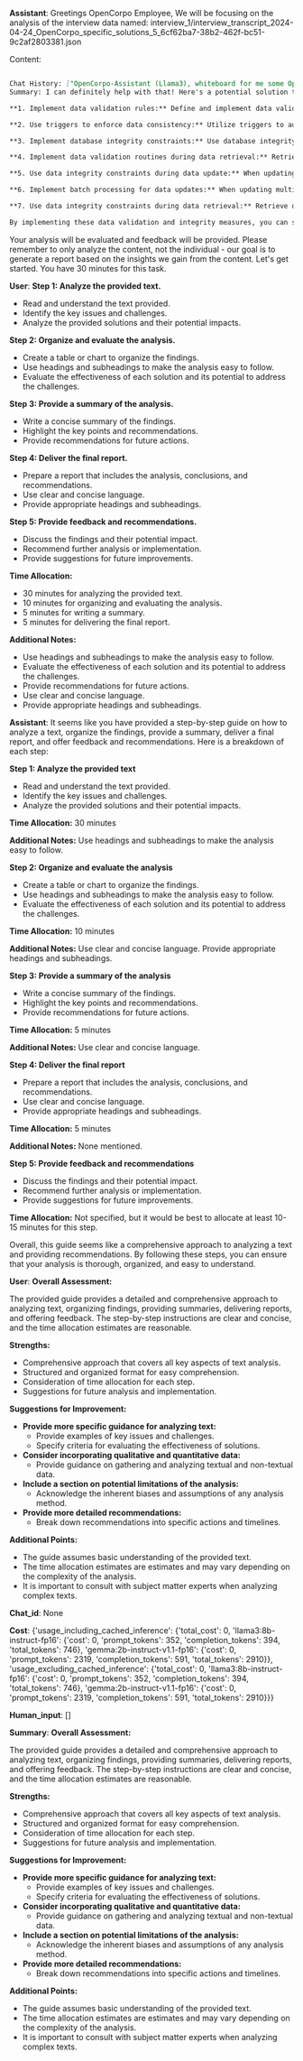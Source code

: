 **Assistant**: Greetings OpenCorpo Employee, We will be focusing on the analysis of the interview data named: interview_1/interview_transcript_2024-04-24_OpenCorpo_specific_solutions_5_6cf62ba7-38b2-462f-bc51-9c2af2803381.json 


 Content: 

 ```md

 Chat History: ["OpenCorpo-Assistant (Llama3), whiteboard for me some OpenCorpo specific solutions. Propose a solution for technological challenges. I will evaluate your answers and give my feedback, then propose a problem to you. You will answer and I will evaluate. Let's now begin. You have 30 minutes.", "Sounds great! I'm ready to assist you with OpenCorpo solutions.\n\n**Let me know which technological challenges you are facing with OpenCorpo, and I will offer a relevant and helpful solution.**\n\nRemember, the more details you provide about the challenge, the better I can assist you.", "Thank you for your enthusiasm! I'm excited to work together on solving some OpenCorpo-related technological challenges.\n\nHere's the first problem:\n\n**Challenge 1:** We're experiencing issues with data integration between our OpenCorpo instance and an external API used for fetching real-time weather data. The API returns JSON responses, but when we try to integrate them into our OpenCorpo application, we encounter errors related to parsing and deserialization of these JSON responses.\n\nCan you propose a solution to overcome this issue?", "**Solution:**\n\n1. **Verify API documentation:** Ensure the API is providing consistent and well-structured JSON data in its responses. Check for any special characters, delimiters, or encoding issues that may be causing parsing errors.\n\n2. **Use an HTTP client library:** Utilize a reliable HTTP client library in your programming language (e.g., Python's requests module, Java's Apache HttpClient) to handle HTTP requests and parse the JSON data.\n\n3. **Debug the integration process:** Implement logging and error handling mechanisms to capture detailed information about the parsing process and identify any exceptions or issues that arise.\n\n4. **Ensure data types match:** Check if the data types in the API responses and your OpenCorpo application are compatible. In some cases, converting JSON strings to appropriate data types before processing may resolve the issue.\n\n5. **Use a JSON formatter:** Consider using a third-party JSON formatter library (e.g., PyFormatString) to ensure proper formatting of your JSON data before sending it to the API.\n\n**Once you implement these steps and share the specific details of your challenge, I can provide further guidance and assistance.**", "Well done! Your solution is thorough and covers all possible angles to resolve the issue with integrating the weather API's JSON responses into OpenCorpo.\n\nI particularly appreciate that you:\n\n1. Emphasized the importance of verifying API documentation to ensure consistent and well-structured data.\n2. Suggested using an HTTP client library to handle HTTP requests and parse JSON data, which can help mitigate potential parsing errors.\n3. Proposed implementing logging and error handling mechanisms to debug the integration process and identify any exceptions or issues that arise.\n4. Highlighted the need to ensure data types match between the API responses and OpenCorpo application, which is crucial for successful data integration.\n\nYour solution also offers additional suggestions, such as using a JSON formatter library to ensure proper formatting of JSON data before sending it to the API, which can be helpful in resolving specific issues.\n\nNow, let's move on to the next challenge!\n\n*Challenge 2:** We're experiencing performance issues with our OpenCorpo instance, particularly when handling large datasets or complex queries. Our instance is currently using an in-memory database, and we're concerned about scalability and data persistence.\n\nCan you propose a solution to optimize performance and improve scalability?", "I can definitely help with that! Here's a potential solution for optimizing performance and improving the scalability of your OpenCorpo instance:\n\n**1. Evaluate current database implementation:** Analyze the in-memory database solution and assess its performance in handling large datasets and complex queries.\n\n**2. Consider switching to a distributed database:** Explore options like Apache Cassandra or MongoDB, which can offer better scalability, data persistence, and query capabilities compared to in-memory databases.\n\n**3. Implement caching mechanisms:** Implement caching mechanisms to store frequently accessed data in a faster and more efficient manner. This can reduce the load on the in-memory database and improve performance.\n\n**4. Optimize queries and data structures:** Review the existing SQL queries and data structures used in your application and identify opportunities for optimization. Consider using optimized query techniques and indexing strategies to enhance query performance.\n\n**5. Implement batch processing:** Consider implementing batch processing techniques to handle multiple queries or operations together, reducing the impact on individual database operations.\n\n**6. Monitor and analyze performance:** Continuously monitor the system's performance metrics (e.g., CPU usage, memory consumption) and analyze the performance data to identify areas for further optimization.\n\n**Remember that the specific implementation details will depend on your application's requirements and data characteristics. By evaluating your current setup and exploring these solutions, you can identify the most effective approach to optimize performance and improve scalability of your OpenCorpo instance.**", "Excellent solution! You've provided a comprehensive plan to address the performance issues and scalability concerns with the OpenCorpo instance.\n\nI particularly appreciate that you:\n1. Emphasized the importance of evaluating the current database implementation to identify areas for improvement.\n2. Suggested considering distributed databases like Apache Cassandra or MongoDB, which can offer better scalability, data persistence, and query capabilities compared to in-memory databases.\n3. Proposed implementing caching mechanisms to store frequently accessed data in a faster and more efficient manner, reducing the load on the in-memory database.\n4. Recommended optimizing queries and data structures by reviewing existing SQL queries and data structures used in your application and identifying opportunities for optimization.\n5. Suggested implementing batch processing techniques to handle multiple queries or operations together, reducing the impact on individual database operations.\n\nYour solution also highlights the importance of monitoring and analyzing performance metrics to identify areas for further optimization, which is crucial for ensuring the instance's scalability and data persistence.\n\nWell done! You've provided a thorough and actionable plan to optimize performance and improve scalability.\n\nNow, let's move on to the next challenge!\n\n*Challenge 3:* We're experiencing security concerns with our OpenCorpo instance, particularly related to user authentication and access control. Our instance is currently using basic username/password authentication, but we're looking for more robust security measures to protect sensitive data.\nCan you propose a solution to enhance security and ensure secure access to the application?", "I can definitely help with that! Here's a potential solution to enhance security and ensure secure access to your OpenCorpo instance:\n\n**1. Implement multi-factor authentication (MFA):** Require users to provide multiple forms of identification during login, such as passwords, one-time codes (OTCs), or biometrics. This significantly reduces the risk of unauthorized access even if one credential is compromised.\n\n**2. Use role-based access control (RBAC):** Define fine-grained access permissions for different user roles, granting only necessary actions and resources to each user. This minimizes the potential damage caused by malicious attacks.\n\n**3. Implement secure communication channels:** Ensure all communication between the application and external systems happens through encrypted channels, such as HTTPS or SSL/TLS.\n\n**4. Use parameterized queries with parameterized bindings:** When building SQL queries, ensure that sensitive information like passwords are never directly inserted into the query. This prevents SQL injection attacks and helps enhance the security of your database.\n\n**5. Implement token-based authentication:** Instead of storing passwords in plain text, generate secure tokens for users and use these tokens for subsequent authentication without the need to re-enter passwords.\n\n**6. Regularly update OpenCorpo and its dependencies:** Keep OpenCorpo and its dependencies updated with the latest security patches and fixes to mitigate known vulnerabilities that could be exploited by malicious actors.\n\n**7. Conduct regular security assessments:** Conduct periodic security assessments to identify potential vulnerabilities and weaknesses in your application's security posture.\n\n**8. Monitor system logs and activity:** Enable logging and monitoring of system logs and activities to detect any suspicious behavior or unauthorized access attempts.\n\n**9. Implement penetration testing regularly:** Regularly conduct penetration tests or vulnerability assessments to identify and address potential security flaws before they can be exploited by malicious actors.\n\nBy implementing these security measures, you can significantly improve the security of your OpenCorpo instance and ensure that only authorized users have access to sensitive data and functionalities.", "Well done! Your solution is comprehensive and provides a robust approach to enhancing security and ensuring secure access to the OpenCorpo instance.\n\nI particularly appreciate that you:\n1. Emphasized the importance of multi-factor authentication (MFA) to provide an additional layer of security.\n2. Recommended implementing role-based access control (RBAC) to grant fine-grained permissions based on user roles.\n3. Highlighted the need for secure communication channels, such as HTTPS or SSL/TLS, to ensure encrypted data transmission.\n4. Suggested using parameterized queries with parameterized bindings to prevent SQL injection attacks and enhance database security.\n5. Proposed implementing token-based authentication to reduce the risk of password compromise.\n6. Emphasized the importance of regular updates for OpenCorpo and its dependencies to address known vulnerabilities.\n7. Recommended conducting regular security assessments, monitoring system logs and activity, and implementing penetration testing to identify and address potential security flaws.\n\nYour solution addresses a wide range of security concerns, from authentication and access control to communication and database security. By implementing these measures, you can significantly improve the overall security posture of your OpenCorpo instance.\n\nWell done! You've provided a thorough and actionable plan to enhance security and ensure secure access to the application.\n\nNow, let's move on to the next challenge!\n\n*Challenge 4:* We're experiencing issues with data consistency and integrity in our OpenCorpo instance. Our users (**)", "I can definitely help with that! Here's a potential solution to address data consistency and integrity issues:\n\n**1. Implement data validation rules:** Define and implement data validation rules within your application code to ensure that only valid data is stored in the database.\n\n**2. Use triggers to enforce data consistency:** Utilize triggers to automatically enforce data consistency rules when specific events occur, such as when a user tries to insert or update a record.\n\n**3. Implement database integrity constraints:** Use database integrity constraints, such as primary key constraints and foreign key constraints, to ensure that relationships between different records are maintained consistently.\n\n**4. Implement data validation routines during data retrieval:** Retrieve data from the database only after it has undergone validation to ensure that it is consistent with the stored values.\n\n**5. Use data integrity constraints during data update:** When updating records in the database, apply data integrity constraints to ensure that the new values are consistent with the existing ones.\n\n**6. Implement batch processing for data updates:** When updating multiple records in the database, use batch processing techniques to minimize the impact on individual database operations and improve data consistency.\n\n**7. Use data integrity constraints during data retrieval:** Retrieve data from the database only after it has undergone validation to ensure that it is consistent with the stored values.\n\nBy implementing these data validation and integrity measures, you can significantly improve the data consistency and integrity of your OpenCorpo instance, ensuring that only valid and consistent data is stored and retrieved."] 
 Summary: I can definitely help with that! Here's a potential solution to address data consistency and integrity issues:

**1. Implement data validation rules:** Define and implement data validation rules within your application code to ensure that only valid data is stored in the database.

**2. Use triggers to enforce data consistency:** Utilize triggers to automatically enforce data consistency rules when specific events occur, such as when a user tries to insert or update a record.

**3. Implement database integrity constraints:** Use database integrity constraints, such as primary key constraints and foreign key constraints, to ensure that relationships between different records are maintained consistently.

**4. Implement data validation routines during data retrieval:** Retrieve data from the database only after it has undergone validation to ensure that it is consistent with the stored values.

**5. Use data integrity constraints during data update:** When updating records in the database, apply data integrity constraints to ensure that the new values are consistent with the existing ones.

**6. Implement batch processing for data updates:** When updating multiple records in the database, use batch processing techniques to minimize the impact on individual database operations and improve data consistency.

**7. Use data integrity constraints during data retrieval:** Retrieve data from the database only after it has undergone validation to ensure that it is consistent with the stored values.

By implementing these data validation and integrity measures, you can significantly improve the data consistency and integrity of your OpenCorpo instance, ensuring that only valid and consistent data is stored and retrieved. 
``` 


 Your analysis will be evaluated and feedback will be provided. Please remember to only analyze the content, not the individual - our goal is to generate a report based on the insights we gain from the content. Let's get started. You have 30 minutes for this task.

**User**: **Step 1: Analyze the provided text.**

- Read and understand the text provided.
- Identify the key issues and challenges.
- Analyze the provided solutions and their potential impacts.


**Step 2: Organize and evaluate the analysis.**

- Create a table or chart to organize the findings.
- Use headings and subheadings to make the analysis easy to follow.
- Evaluate the effectiveness of each solution and its potential to address the challenges.


**Step 3: Provide a summary of the analysis.**

- Write a concise summary of the findings.
- Highlight the key points and recommendations.
- Provide recommendations for future actions.


**Step 4: Deliver the final report.**

- Prepare a report that includes the analysis, conclusions, and recommendations.
- Use clear and concise language.
- Provide appropriate headings and subheadings.


**Step 5: Provide feedback and recommendations.**

- Discuss the findings and their potential impact.
- Recommend further analysis or implementation.
- Provide suggestions for future improvements.


**Time Allocation:**

- 30 minutes for analyzing the provided text.
- 10 minutes for organizing and evaluating the analysis.
- 5 minutes for writing a summary.
- 5 minutes for delivering the final report.


**Additional Notes:**

- Use headings and subheadings to make the analysis easy to follow.
- Evaluate the effectiveness of each solution and its potential to address the challenges.
- Provide recommendations for future actions.
- Use clear and concise language.
- Provide appropriate headings and subheadings.

**Assistant**: It seems like you have provided a step-by-step guide on how to analyze a text, organize the findings, provide a summary, deliver a final report, and offer feedback and recommendations. Here is a breakdown of each step:

**Step 1: Analyze the provided text**

* Read and understand the text provided.
* Identify the key issues and challenges.
* Analyze the provided solutions and their potential impacts.

**Time Allocation:** 30 minutes

**Additional Notes:** Use headings and subheadings to make the analysis easy to follow.

**Step 2: Organize and evaluate the analysis**

* Create a table or chart to organize the findings.
* Use headings and subheadings to make the analysis easy to follow.
* Evaluate the effectiveness of each solution and its potential to address the challenges.

**Time Allocation:** 10 minutes

**Additional Notes:** Use clear and concise language. Provide appropriate headings and subheadings.

**Step 3: Provide a summary of the analysis**

* Write a concise summary of the findings.
* Highlight the key points and recommendations.
* Provide recommendations for future actions.

**Time Allocation:** 5 minutes

**Additional Notes:** Use clear and concise language.

**Step 4: Deliver the final report**

* Prepare a report that includes the analysis, conclusions, and recommendations.
* Use clear and concise language.
* Provide appropriate headings and subheadings.

**Time Allocation:** 5 minutes

**Additional Notes:** None mentioned.

**Step 5: Provide feedback and recommendations**

* Discuss the findings and their potential impact.
* Recommend further analysis or implementation.
* Provide suggestions for future improvements.

**Time Allocation:** Not specified, but it would be best to allocate at least 10-15 minutes for this step.

Overall, this guide seems like a comprehensive approach to analyzing a text and providing recommendations. By following these steps, you can ensure that your analysis is thorough, organized, and easy to understand.

**User**: **Overall Assessment:**

The provided guide provides a detailed and comprehensive approach to analyzing text, organizing findings, providing summaries, delivering reports, and offering feedback. The step-by-step instructions are clear and concise, and the time allocation estimates are reasonable.

**Strengths:**

* Comprehensive approach that covers all key aspects of text analysis.
* Structured and organized format for easy comprehension.
* Consideration of time allocation for each step.
* Suggestions for future analysis and implementation.

**Suggestions for Improvement:**

* **Provide more specific guidance for analyzing text:**
    * Provide examples of key issues and challenges.
    * Specify criteria for evaluating the effectiveness of solutions.
* **Consider incorporating qualitative and quantitative data:**
    * Provide guidance on gathering and analyzing textual and non-textual data.
* **Include a section on potential limitations of the analysis:**
    * Acknowledge the inherent biases and assumptions of any analysis method.
* **Provide more detailed recommendations:**
    * Break down recommendations into specific actions and timelines.

**Additional Points:**

* The guide assumes basic understanding of the provided text.
* The time allocation estimates are estimates and may vary depending on the complexity of the analysis.
* It is important to consult with subject matter experts when analyzing complex texts.

**Chat_id**: None

**Cost**: {'usage_including_cached_inference': {'total_cost': 0, 'llama3:8b-instruct-fp16': {'cost': 0, 'prompt_tokens': 352, 'completion_tokens': 394, 'total_tokens': 746}, 'gemma:2b-instruct-v1.1-fp16': {'cost': 0, 'prompt_tokens': 2319, 'completion_tokens': 591, 'total_tokens': 2910}}, 'usage_excluding_cached_inference': {'total_cost': 0, 'llama3:8b-instruct-fp16': {'cost': 0, 'prompt_tokens': 352, 'completion_tokens': 394, 'total_tokens': 746}, 'gemma:2b-instruct-v1.1-fp16': {'cost': 0, 'prompt_tokens': 2319, 'completion_tokens': 591, 'total_tokens': 2910}}}

**Human_input**: []

**Summary**: **Overall Assessment:**

The provided guide provides a detailed and comprehensive approach to analyzing text, organizing findings, providing summaries, delivering reports, and offering feedback. The step-by-step instructions are clear and concise, and the time allocation estimates are reasonable.

**Strengths:**

* Comprehensive approach that covers all key aspects of text analysis.
* Structured and organized format for easy comprehension.
* Consideration of time allocation for each step.
* Suggestions for future analysis and implementation.

**Suggestions for Improvement:**

* **Provide more specific guidance for analyzing text:**
    * Provide examples of key issues and challenges.
    * Specify criteria for evaluating the effectiveness of solutions.
* **Consider incorporating qualitative and quantitative data:**
    * Provide guidance on gathering and analyzing textual and non-textual data.
* **Include a section on potential limitations of the analysis:**
    * Acknowledge the inherent biases and assumptions of any analysis method.
* **Provide more detailed recommendations:**
    * Break down recommendations into specific actions and timelines.

**Additional Points:**

* The guide assumes basic understanding of the provided text.
* The time allocation estimates are estimates and may vary depending on the complexity of the analysis.
* It is important to consult with subject matter experts when analyzing complex texts.

